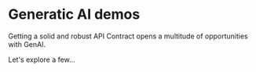 # Generatic AI demos

Getting a solid and robust API Contract opens a multitude of opportunities with GenAI.

Let's explore a few...
